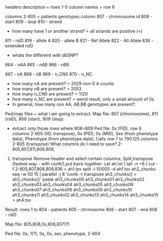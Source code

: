 headers description = rows 1-5 
column names = row 6

columns 2-805 = patients genotypes
column 807 - chromosome id
808 - start
809 - stop
810 - strand
- how many have 1 or another strand? = all strands are positive (+)

811 - rsID
819 - allele A
820 - allele B
821 - Ref Allele
822 - Alt Allele
836 - extended rsID
- whats the differemt with dbSNP?

864 - nAA
865 - nAB
866 - nBB

867 - nA
868 - nB
869 - n_CN0
870 - n_NC
- how many nA are present? = 2029 non-0 A counts
- how many nB are present? = 2053
- how many n_CN0 are present? = 1120
- how many n_NC are present? = weird result, only a small amount of 0s
- In general, how many non AA, AB,BB genotypes are present?

Ped/map files ~ what I am going to extract:
Map file: 807 (chromosome), 811 (rsID), 808 (start), 809 (stop)
- extract only those rows where 808=809
Ped file: 0s (FID), row 6 columns 2-805 (IID, transpose), 0s (PID), 0s (MID), Sex (from phenotype data), Phenotype (from phenotype data), Calls row 7 to 790.125 columns 2-805 (transpose)
What columns do I need to save?
2-805,807,811,808,809,

1) transpose
Remove header and select certain columns; Split,transpose (fastest way - with csvtk!),put back together:
cat ah.txt | tail -n +6 | cut -f 2-805,807,808,809,836 > ah1.tsv
split -l 50000 -d ah1.tsv ah2_chunks
seq -w 00 15 | parallel -j 8 'csvtk -t transpose ah2_chunks{} > ah3_chunks{}'
paste ah3_chunks00 ah3_chunks01 ah3_chunks02 ah3_chunks03 ah3_chunks04 ah3_chunks05 ah3_chunks06 ah3_chunks07 ah3_chunks08 ah3_chunks09 ah3_chunks10 ah3_chunks11 ah3_chunks12 ah3_chunks13 ah3_chunks14 ah3_chunks15 > ah4.tsv

Result: 
rows 1 to 804 - patients
805 - chrmosome
806 - start
807 - end
808 - rsID

Map file:
805,808,0s,806,807(?)

Ped file:
0s, 1(?), 0s, 0s, sex, phenotype, 2-804
